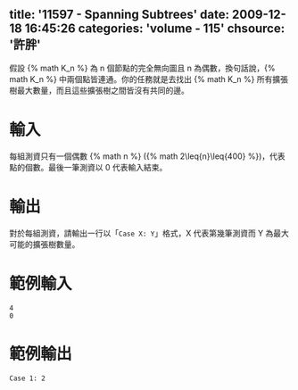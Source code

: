 title: '11597 - Spanning Subtrees'
date: 2009-12-18 16:45:26
categories: 'volume - 115'
chsource: '許胖'
---

假設 {% math K_n %} 為 n 個節點的完全無向圖且 n 為偶數，換句話說，{% math K_n %} 中兩個點皆連通。你的任務就是去找出 {% math K_n %} 所有擴張樹最大數量，而且這些擴張樹之間皆沒有共同的邊。

<!-- more -->

# 輸入

每組測資只有一個偶數 {% math n %} ({% math 2\leq{n}\leq{400} %})，代表點的個數。最後一筆測資以 0 代表輸入結束。

# 輸出

對於每組測資，請輸出一行以「`Case X: Y`」格式，X 代表第幾筆測資而 Y 為最大可能的擴張樹數量。

# 範例輸入

``` text
4
0
```

# 範例輸出

``` text
Case 1: 2
```